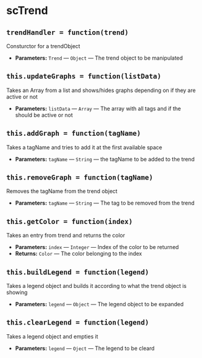 scTrend
===

## `trendHandler = function(trend)`

Consturctor for a trendObject

 * **Parameters:** `Trend` — `Object` — The trend object to be manipulated

## `this.updateGraphs = function(listData)`

Takes an Array from a list and shows/hides graphs depending on if they are active or not

 * **Parameters:** `listData` — `Array` — The array with all tags and if the should be active or not

## `this.addGraph = function(tagName)`

Takes a tagName and tries to add it at the first available space

 * **Parameters:** `tagName` — `String` — the tagName to be added to the trend

     <p>

## `this.removeGraph = function(tagName)`

Removes the tagName from the trend object

 * **Parameters:** `tagName` — `String` — The tag to be removed from the trend

## `this.getColor = function(index)`

Takes an entry from trend and returns the color

 * **Parameters:** `index` — `Integer` — Index of the color to be returned
 * **Returns:** `Color` — The color belonging to the index

## `this.buildLegend = function(legend)`

Takes a legend object and builds it according to what the trend object is showing

 * **Parameters:** `legend` — `Object` — The legend object to be expanded

## `this.clearLegend = function(legend)`

Takes a legend object and empties it

 * **Parameters:** `legend` — `Oject` — The legend to be cleard